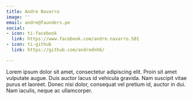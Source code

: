 ```yaml
---
title: Andre Navarro
image: ''
email: andre@faunders.pe
social:
- icon: ti-facebook
  link: https://www.facebook.com/andre.navarro.581
- icon: ti-github
  link: https://github.com/andrednh6/

---
```

Lorem ipsum dolor sit amet, consectetur adipiscing elit. Proin sit amet vulputate augue. Duis auctor lacus id vehicula gravida. Nam suscipit vitae purus et laoreet.
Donec nisi dolor, consequat vel pretium id, auctor in dui. Nam iaculis, neque ac ullamcorper.